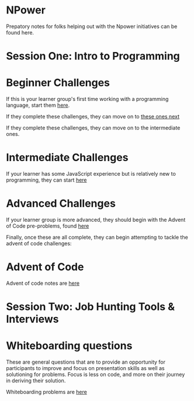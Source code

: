 # NPower

Prepatory notes for folks helping out with the Npower initiatives can be found here.

# Session One: Intro to Programming

# Beginner Challenges
If this is your learner group's first time working with a programming language, start them [here](https://repl.it/@swbloom/Beginner-JS-Part-One).

If they complete these challenges, they can move on to [these ones next](https://repl.it/@swbloom/Beginner-JS-Part-Two)

If they complete these challenges, they can move on to the intermediate ones.

# Intermediate Challenges
If your learner has some JavaScript experience but is relatively new to programming, they can start [here](https://repl.it/@swbloom/Intermediate-JS-Part-One)

# Advanced Challenges
If your learner group is more advanced, they should begin with the Advent of Code pre-problems, found [here](pre-problems.js)

Finally, once these are all complete, they can begin attempting to tackle the advent of code challenges:

# Advent of Code
Advent of code notes are [here](advent.md)




# Session Two: Job Hunting Tools & Interviews


# Whiteboarding questions
These are general questions that are to provide an opportunity for participants to improve and focus on presentation skills as well as solutioning for problems. Focus is less on code, and more on their journey in deriving their solution.

Whiteboarding problems are [here](whiteboard.md)
